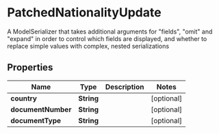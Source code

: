 

# PatchedNationalityUpdate

A ModelSerializer that takes additional arguments for \"fields\", \"omit\" and \"expand\" in order to control which fields are displayed, and whether to replace simple values with complex, nested serializations

## Properties

Name | Type | Description | Notes
------------ | ------------- | ------------- | -------------
**country** | **String** |  |  [optional]
**documentNumber** | **String** |  |  [optional]
**documentType** | **String** |  |  [optional]



